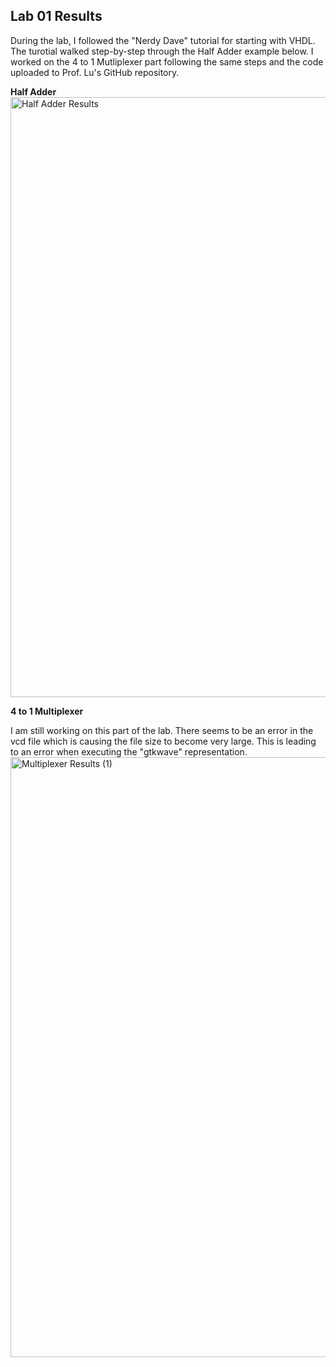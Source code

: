 ## Lab 01 Results

During the lab, I followed the "Nerdy Dave" tutorial for starting with VHDL. The turotial walked step-by-step through the Half Adder example below. I worked on the 4 to 1 Mutliplexer part following the same steps and the code uploaded to Prof. Lu's GitHub repository.

**Half Adder**
<img width="960" alt="Half Adder Results" src="https://github.com/megandion/EE322/assets/117099021/1a8885dc-0573-4f5c-818d-e26edd94827d">

**4 to 1 Multiplexer**

I am still working on this part of the lab. There seems to be an error in the vcd file which is causing the file size to become very large. This is leading to an error when executing the "gtkwave" representation.
<img width="960" alt="Multiplexer Results (1)" src="https://github.com/megandion/EE322/assets/117099021/dc59ed81-f333-41b4-a05e-8beccd5f964f">
